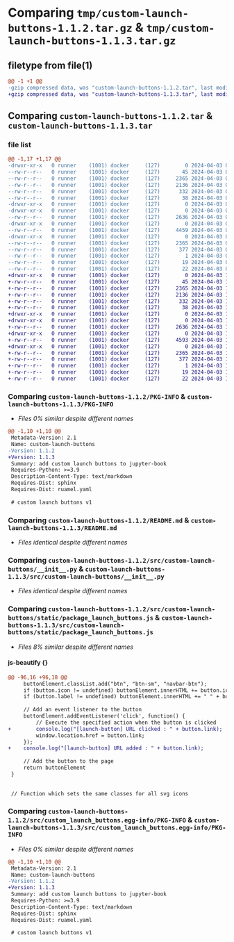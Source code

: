 # Comparing `tmp/custom-launch-buttons-1.1.2.tar.gz` & `tmp/custom-launch-buttons-1.1.3.tar.gz`

## filetype from file(1)

```diff
@@ -1 +1 @@
-gzip compressed data, was "custom-launch-buttons-1.1.2.tar", last modified: Wed Apr  3 07:26:14 2024, max compression
+gzip compressed data, was "custom-launch-buttons-1.1.3.tar", last modified: Wed Apr  3 11:41:42 2024, max compression
```

## Comparing `custom-launch-buttons-1.1.2.tar` & `custom-launch-buttons-1.1.3.tar`

### file list

```diff
@@ -1,17 +1,17 @@
-drwxr-xr-x   0 runner    (1001) docker     (127)        0 2024-04-03 07:26:14.939895 custom-launch-buttons-1.1.2/
--rw-r--r--   0 runner    (1001) docker     (127)       45 2024-04-03 07:26:07.000000 custom-launch-buttons-1.1.2/MANIFEST.in
--rw-r--r--   0 runner    (1001) docker     (127)     2365 2024-04-03 07:26:14.939895 custom-launch-buttons-1.1.2/PKG-INFO
--rw-r--r--   0 runner    (1001) docker     (127)     2136 2024-04-03 07:26:07.000000 custom-launch-buttons-1.1.2/README.md
--rw-r--r--   0 runner    (1001) docker     (127)      332 2024-04-03 07:26:07.000000 custom-launch-buttons-1.1.2/pyproject.toml
--rw-r--r--   0 runner    (1001) docker     (127)       38 2024-04-03 07:26:14.939895 custom-launch-buttons-1.1.2/setup.cfg
-drwxr-xr-x   0 runner    (1001) docker     (127)        0 2024-04-03 07:26:14.935895 custom-launch-buttons-1.1.2/src/
-drwxr-xr-x   0 runner    (1001) docker     (127)        0 2024-04-03 07:26:14.935895 custom-launch-buttons-1.1.2/src/custom-launch-buttons/
--rw-r--r--   0 runner    (1001) docker     (127)     2636 2024-04-03 07:26:07.000000 custom-launch-buttons-1.1.2/src/custom-launch-buttons/__init__.py
-drwxr-xr-x   0 runner    (1001) docker     (127)        0 2024-04-03 07:26:14.939895 custom-launch-buttons-1.1.2/src/custom-launch-buttons/static/
--rw-r--r--   0 runner    (1001) docker     (127)     4459 2024-04-03 07:26:07.000000 custom-launch-buttons-1.1.2/src/custom-launch-buttons/static/package_launch_buttons.js
-drwxr-xr-x   0 runner    (1001) docker     (127)        0 2024-04-03 07:26:14.939895 custom-launch-buttons-1.1.2/src/custom_launch_buttons.egg-info/
--rw-r--r--   0 runner    (1001) docker     (127)     2365 2024-04-03 07:26:14.000000 custom-launch-buttons-1.1.2/src/custom_launch_buttons.egg-info/PKG-INFO
--rw-r--r--   0 runner    (1001) docker     (127)      377 2024-04-03 07:26:14.000000 custom-launch-buttons-1.1.2/src/custom_launch_buttons.egg-info/SOURCES.txt
--rw-r--r--   0 runner    (1001) docker     (127)        1 2024-04-03 07:26:14.000000 custom-launch-buttons-1.1.2/src/custom_launch_buttons.egg-info/dependency_links.txt
--rw-r--r--   0 runner    (1001) docker     (127)       19 2024-04-03 07:26:14.000000 custom-launch-buttons-1.1.2/src/custom_launch_buttons.egg-info/requires.txt
--rw-r--r--   0 runner    (1001) docker     (127)       22 2024-04-03 07:26:14.000000 custom-launch-buttons-1.1.2/src/custom_launch_buttons.egg-info/top_level.txt
+drwxr-xr-x   0 runner    (1001) docker     (127)        0 2024-04-03 11:41:42.325937 custom-launch-buttons-1.1.3/
+-rw-r--r--   0 runner    (1001) docker     (127)       45 2024-04-03 11:41:37.000000 custom-launch-buttons-1.1.3/MANIFEST.in
+-rw-r--r--   0 runner    (1001) docker     (127)     2365 2024-04-03 11:41:42.325937 custom-launch-buttons-1.1.3/PKG-INFO
+-rw-r--r--   0 runner    (1001) docker     (127)     2136 2024-04-03 11:41:37.000000 custom-launch-buttons-1.1.3/README.md
+-rw-r--r--   0 runner    (1001) docker     (127)      332 2024-04-03 11:41:37.000000 custom-launch-buttons-1.1.3/pyproject.toml
+-rw-r--r--   0 runner    (1001) docker     (127)       38 2024-04-03 11:41:42.325937 custom-launch-buttons-1.1.3/setup.cfg
+drwxr-xr-x   0 runner    (1001) docker     (127)        0 2024-04-03 11:41:42.325937 custom-launch-buttons-1.1.3/src/
+drwxr-xr-x   0 runner    (1001) docker     (127)        0 2024-04-03 11:41:42.325937 custom-launch-buttons-1.1.3/src/custom-launch-buttons/
+-rw-r--r--   0 runner    (1001) docker     (127)     2636 2024-04-03 11:41:37.000000 custom-launch-buttons-1.1.3/src/custom-launch-buttons/__init__.py
+drwxr-xr-x   0 runner    (1001) docker     (127)        0 2024-04-03 11:41:42.325937 custom-launch-buttons-1.1.3/src/custom-launch-buttons/static/
+-rw-r--r--   0 runner    (1001) docker     (127)     4593 2024-04-03 11:41:37.000000 custom-launch-buttons-1.1.3/src/custom-launch-buttons/static/package_launch_buttons.js
+drwxr-xr-x   0 runner    (1001) docker     (127)        0 2024-04-03 11:41:42.325937 custom-launch-buttons-1.1.3/src/custom_launch_buttons.egg-info/
+-rw-r--r--   0 runner    (1001) docker     (127)     2365 2024-04-03 11:41:42.000000 custom-launch-buttons-1.1.3/src/custom_launch_buttons.egg-info/PKG-INFO
+-rw-r--r--   0 runner    (1001) docker     (127)      377 2024-04-03 11:41:42.000000 custom-launch-buttons-1.1.3/src/custom_launch_buttons.egg-info/SOURCES.txt
+-rw-r--r--   0 runner    (1001) docker     (127)        1 2024-04-03 11:41:42.000000 custom-launch-buttons-1.1.3/src/custom_launch_buttons.egg-info/dependency_links.txt
+-rw-r--r--   0 runner    (1001) docker     (127)       19 2024-04-03 11:41:42.000000 custom-launch-buttons-1.1.3/src/custom_launch_buttons.egg-info/requires.txt
+-rw-r--r--   0 runner    (1001) docker     (127)       22 2024-04-03 11:41:42.000000 custom-launch-buttons-1.1.3/src/custom_launch_buttons.egg-info/top_level.txt
```

### Comparing `custom-launch-buttons-1.1.2/PKG-INFO` & `custom-launch-buttons-1.1.3/PKG-INFO`

 * *Files 0% similar despite different names*

```diff
@@ -1,10 +1,10 @@
 Metadata-Version: 2.1
 Name: custom-launch-buttons
-Version: 1.1.2
+Version: 1.1.3
 Summary: add custom launch buttons to jupyter-book
 Requires-Python: >=3.9
 Description-Content-Type: text/markdown
 Requires-Dist: sphinx
 Requires-Dist: ruamel.yaml
 
 # custom launch buttons v1
```

### Comparing `custom-launch-buttons-1.1.2/README.md` & `custom-launch-buttons-1.1.3/README.md`

 * *Files identical despite different names*

### Comparing `custom-launch-buttons-1.1.2/src/custom-launch-buttons/__init__.py` & `custom-launch-buttons-1.1.3/src/custom-launch-buttons/__init__.py`

 * *Files identical despite different names*

### Comparing `custom-launch-buttons-1.1.2/src/custom-launch-buttons/static/package_launch_buttons.js` & `custom-launch-buttons-1.1.3/src/custom-launch-buttons/static/package_launch_buttons.js`

 * *Files 8% similar despite different names*

#### js-beautify {}

```diff
@@ -96,16 +96,18 @@
     buttonElement.classList.add("btn", "btn-sm", "navbar-btn");
     if (button.icon != undefined) buttonElement.innerHTML += button.icon;
     if (button.label != undefined) buttonElement.innerHTML += " " + button.label;
 
     // Add an event listener to the button
     buttonElement.addEventListener('click', function() {
         // Execute the specified action when the button is clicked
+        console.log("[launch-button] URL clicked : " + button.link);
         window.location.href = button.link;
     });
+    console.log("[launch-button] URL added : " + button.link);
 
     // Add the button to the page
     return buttonElement
 }
 
 
 // Function which sets the same classes for all svg icons
```

### Comparing `custom-launch-buttons-1.1.2/src/custom_launch_buttons.egg-info/PKG-INFO` & `custom-launch-buttons-1.1.3/src/custom_launch_buttons.egg-info/PKG-INFO`

 * *Files 0% similar despite different names*

```diff
@@ -1,10 +1,10 @@
 Metadata-Version: 2.1
 Name: custom-launch-buttons
-Version: 1.1.2
+Version: 1.1.3
 Summary: add custom launch buttons to jupyter-book
 Requires-Python: >=3.9
 Description-Content-Type: text/markdown
 Requires-Dist: sphinx
 Requires-Dist: ruamel.yaml
 
 # custom launch buttons v1
```

